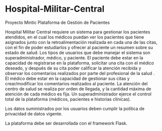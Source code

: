 # Hospital-Militar-Central
Proyecto Mintic
Plataforma de Gestión de Pacientes

Hospital Militar Central requiere un sistema para gestionar los pacientes atendidos, en el cual los médicos puedan ver los pacientes que tiene asignados junto con la retroalimentación realizada en cada una de las citas, con el fin de poder estudiarlos y ofrecer al paciente un resumen sobre su estado de salud.
Los tipos de usuarios que debe manejar el sistema son superadministrador, médico, y paciente.
El paciente debe estar en la capacidad de registrarse en la plataforma, solicitar una cita con el médico deseado, y después de su cita poder calificar la atención recibida y observar los comentarios realizados por parte del profesional de la salud .
El médico debe estar en la capacidad de gestionar sus citas y crear/modificar los comentarios realizados al paciente.
La atención del centro de salud se realiza por orden de llegada, y la cantidad máxima de atención de cada médico es fija.
Un superadministrador ejerce el control total de la plataforma (médicos, pacientes e historias clínicas).

Los datos suministrados por los usuarios deben cumplir la política de privacidad de datos vigente.

La plataforma debe ser desarrollada con el framework Flask.
